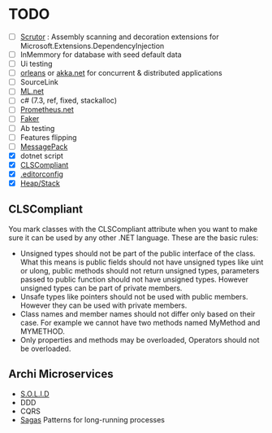 # TODO

* [ ] [Scrutor][scrutor] : Assembly scanning and decoration extensions for Microsoft.Extensions.DependencyInjection
* [ ] InMemmory for database with seed default data
* [ ] Ui testing
* [ ] [orleans][orleans] or [akka.net][akka.net] for concurrent & distributed applications
* [ ] SourceLink
* [ ] [ML.net][ml.net]
* [ ] c# (7.3, ref, fixed, stackalloc)
* [ ] [Prometheus.net][prometheus]
* [ ] [Faker][faker]
* [ ] Ab testing
* [ ] Features flipping
* [ ] [MessagePack][messagepack]
* [x] dotnet script
* [x] [CLSCompliant](#CLSCompliant)
* [x] [.editorconfig][editorconfig]
* [x] [Heap/Stack][heapstack]

## CLSCompliant <a name="CLSCompliant"></a>

You mark classes with the CLSCompliant attribute when you want to make sure it can be used by any other .NET language. These are the basic rules:

* Unsigned types should not be part of the public interface of the class. What this means is public fields should not have unsigned types like uint or ulong, public methods should not return unsigned types, parameters passed to public function should not have unsigned types. However unsigned types can be part of private members.
* Unsafe types like pointers should not be used with public members. However they can be used with private members.
* Class names and member names should not differ only based on their case. For example we cannot have two methods named MyMethod and MYMETHOD.
* Only properties and methods may be overloaded, Operators should not be overloaded.

## Archi Microservices

* [S.O.L.I.D][solid]
* DDD
* CQRS
* [Sagas][sagas] Patterns for long-running processes

[solid]: https://scotch.io/bar-talk/s-o-l-i-d-the-first-five-principles-of-object-oriented-design
[editorconfig]: https://docs.microsoft.com/fr-fr/visualstudio/ide/create-portable-custom-editor-options
[heapstack]: https://www.gribblelab.org/CBootCamp/7_Memory_Stack_vs_Heap.html
[ml.net]: https://www.microsoft.com/net/learn/apps/machine-learning-and-ai/ml-dotnet/get-started/windows
[sagas]: https://docs.particular.net/nservicebus/sagas/
[scrutor]: https://github.com/khellang/Scrutor
[prometheus]: https://blog.developershelf.com/2018/01/09/asp-net-core-metrics/
[orleans]: https://github.com/dotnet/orleans
[akka.net]: https://getakka.net/
[messagepack]: https://msgpack.org/
[faker]: https://github.com/bchavez/Bogus

